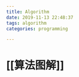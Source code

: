 ```yaml
---
title: Algorithm
date: 2019-11-13 22:48:37
tags: algorithm
categories: programming

---
```


# [[算法图解]]

